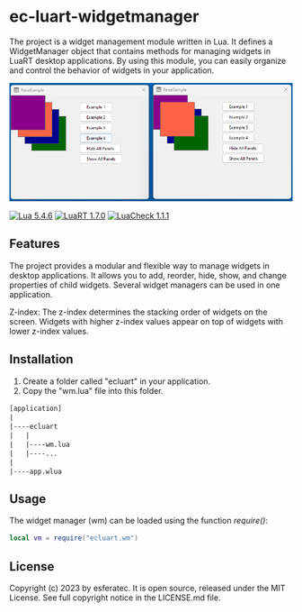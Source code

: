 # ec-luart-widgetmanager

The project is a widget management module written in Lua. It defines a WidgetManager object that contains methods for managing widgets in LuaRT desktop applications. By using this module, you can easily organize and control the behavior of widgets in your application.

![Screenshot of the Panel Example](/readme.png)

[![Lua 5.4.6](https://badgen.net/badge/Lua/5.4.6/yellow)](https://github.com/lua/lua)
[![LuaRT 1.7.0](https://badgen.net/badge/LuaRT/1.7.0/blue)](https://github.com/samyeyo/LuaRT)
[![LuaCheck 1.1.1](https://badgen.net/badge/LuaCheck/1.1.1/green)](https://github.com/lunarmodules/luacheck)

## Features

The project provides a modular and flexible way to manage widgets in desktop applications. It allows you to add, reorder, hide, show, and change properties of child widgets. Several widget managers can be used in one application.

Z-index: The z-index determines the stacking order of widgets on the screen. Widgets with higher z-index values appear on top of widgets with lower z-index values.

## Installation

1. Create a folder called "ecluart" in your application.
2. Copy the "wm.lua" file into this folder.

```text
[application]
|
|----ecluart
|   |
|   |----wm.lua
|   |----...
|
|----app.wlua
```

## Usage

The widget manager (wm) can be loaded using the function *require()*:

```lua
local vm = require("ecluart.wm") 
```

## License

Copyright (c) 2023 by esferatec.
It is open source, released under the MIT License.
See full copyright notice in the LICENSE.md file.
